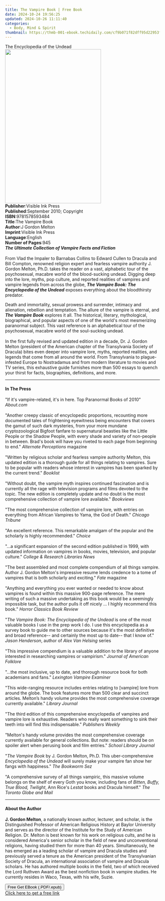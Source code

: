 ```yaml
---
title: The Vampire Book | Free Book
date: 2024-10-24 19:56:25
updated: 2024-10-26 11:11:40
categories:
  - Body, Mind & Spirit
thumbnail: https://thmb-001-ebook.techidaily.com/cf9b071f82dff95d22953f3eae70e0ceb95afde6cdb9af4aa5586089a4c4b6ff.jpg
---
```

<main id="book-container">
  <div class="flex flex-col">
    <div class="book-brief flex-1 py-6 px-4 sm:p-6 md:py-10 md:px-8">
      <!-- brief-->
      <div class="book-brief-main">The Encyclopedia of the Undead</div>
    </div>
    <div
      class="book-meta-info flex-1 grid gap-4 col-start-1 col-end-3 row-start-1 sm:mb-6 sm:grid-cols-4 lg:gap-6 lg:col-start-2 lg:row-end-6 lg:row-span-6 lg:mb-0"
    >
      <div
        class="book-meta-info-left place-content-center mt-4 p-4 text-sm leading-6 col-start-2 col-span-2 dark:text-slate-400"
      >
        <img
          class="w-full h-500 object-cover rounded-lg sm:h-255 sm:col-span-2 lg:col-span-full"
          src="https://img-001-ebook.techidaily.com/2ca2b6283d3c2da5259cc1ce03eb4490490b7ae7e9fdfe77776432f15090715b.jpg"
          alt=""
          width="312"
          height="500"
        />
      </div>
      <div
        class="book-meta-info-right mt-2 col-start-1 row-start-2 col-span-3 self-center"
      >
        <!-- meta data  -->
        <div class="flex flex-col px-4 md:px-8">
          <div class="flex-1">
            <strong>Publisher</strong>:<span class="px-2"
              >Visible Ink Press</span
            >
          </div>
          <div class="flex-1">
            <strong>Published</strong>:<span class="px-2"
              >September 2010; Copyright</span
            >
          </div>
          <div class="flex-1">
            <strong>ISBN</strong>:<span class="px-2">9781578593484</span>
          </div>
          <div class="flex-1">
            <strong>Title</strong>:<span class="px-2">The Vampire Book</span>
          </div>
          <div class="flex-1">
            <strong>Author</strong>:<span class="px-2">J Gordon Melton</span>
          </div>
          <div class="flex-1">
            <strong>Imprint</strong>:<span class="px-2">Visible Ink Press</span>
          </div>
          <div class="flex-1">
            <strong>Language</strong>:<span class="px-2">English</span>
          </div>
          <div class="flex-1">
            <strong>Number of Pages</strong>:<span class="px-2">945</span>
          </div>
        </div>
      </div>
    </div>
    <div class="book-description flex-1 py-6 px-4 sm:p-6 md:py-10 md:px-8">
      <div class="book-description-main">
        <div accordion-content="" id="description">
          <b><i>The Ultimate Collection of Vampire Facts and Fiction</i></b
          ><br /><br />From Vlad the Impaler to Barnabas Collins to Edward
          Cullen to Dracula and Bill Compton, renowned religion expert and
          fearless vampire authority J. Gordon Melton, Ph.D. takes the reader on
          a vast, alphabetic tour of the psychosexual, macabre world of the
          blood-sucking undead. Digging deep into the lore, myths, pop culture,
          and reported realities of vampires and vampire legends from across the
          globe,
          <i><b>The Vampire Book: The Encyclopedia of the Undead</b></i> exposes
          everything about the bloodthirsty predator.
          <p>
            Death and immortality, sexual prowess and surrender, intimacy and
            alienation, rebellion and temptation. The allure of the vampire is
            eternal, and <i><b>The Vampire Book</b></i> explores it all. The
            historical, literary, mythological, biographical, and popular
            aspects of one of the world's most mesmerizing paranormal subject.
            This vast reference is an alphabetical tour of the psychosexual,
            macabre world of the soul-sucking undead.<br /><br />In the first
            fully revised and updated edition in a decade, Dr. J. Gordon Melton
            (president of the American chapter of the Transylvania Society of
            Dracula) bites even deeper into vampire lore, myths, reported
            realities, and legends that come from all around the world. From
            Transylvania to plague-infested Europe to Nostradamus and from
            modern literature to movies and TV series, this exhaustive guide
            furnishes more than 500 essays to quench your thirst for facts,
            biographies, definitions, and more.<br />
          </p>
        </div>
        <div class="accordion-fader"></div>
      </div>
    </div>
    <div class="book-excerpts flex-1 py-6 px-4 sm:p-6 md:py-10 md:px-8">
      <!-- excerpts-->
      <div class="book-excerpts-main">
        <hr />
        <h4 class="placeholder placeholder-heading">
          <span>In The Press</span>
        </h4>
        <p>
          "If it's vampire-related, it's in here. Top Paranormal Books of 2010"
          <i>About.com</i><br /><br />"Another creepy classic of encyclopedic
          proportions, recounting more documented tales of frightening
          eyewitness being encounters that covers the gamut of such dark
          mysteries, from your more mundane cryptozoological Bigfoot fanfare to
          supernatural beasties like the Little People or the Shadow People,
          with every shade and variety of non-people in between. Brad's book
          will have you riveted to each page from beginning to end."
          <i>Alternate Perceptions</i> magazine<br /><br />"Written by religious
          scholar and fearless vampire authority Melton, this updated edition is
          a thorough guide for all things relating to vampires. Sure to be
          popular with readers whose interest in vampires has been sparked by
          the current trend." <i>Booklist</i><br /><br />"Without doubt, the
          vampire myth inspires continued fascination and is currently all the
          rage with television programs and films devoted to the topic. The new
          edition is completely update and no doubt is the most comprehensive
          collection of vampire lore available." <i>Bookviews</i
          ><br /><br />"The most comprehensive collection of vampire lore, with
          entries on everything from African Vampires to Yama, the God of
          Death." <i>Chicago Tribune</i><br /><br />"An excellent reference.
          This remarkable amalgam of the popular and the scholarly is highly
          recommended." <i>Choice</i><br /><br />"...a significant expansion of
          the second edition published in 1999, with updated information on
          vampires in books, movies, television, and popular culture."
          <i>College &amp; Research Libraries News</i><br /><br />"The best
          assembled and most complete compendium of all things vampire. Author
          J. Gordon Melton's impressive resume lends credence to a tome of
          vampires that is both scholarly and exciting."
          <i>Fate</i> magazine<br /><br />"Anything and everything you ever
          wanted or needed to know about vampires is found within this massive
          900-page reference. The mere writing of such a massive undertaking as
          this book would be a seemingly impossible task, but the author pulls
          it off nicely ... I highly recommend this book."
          <i>Horror Classics Book Review</i><br /><br />"<i
            >The Vampire Book: The Encyclopedia of the Undead</i
          >
          is one of the most valuable books I use in the prep work I do. I use
          this encyclopedia as a survey book to guide me to other sources
          because it's the most definitive and broad reference-- and certainly
          the most up to date-- that I know of." <i>Jason Henderson</i>, author
          of <i>Alex Van Helsing</i> series<br /><br />"This impressive
          compendium is a valuable addition to the library of anyone interested
          in researching vampires or vampirism."
          <i>Journal of American Folklore</i><br /><br />"...the most inclusive,
          up to date, and thorough resource book for both academians and fans."
          <i>Lexington Vampire Examiner</i><br /><br />"This wide-ranging
          resource includes entries relating to [vampire] lore from around the
          globe. The book features more than 500 clear and succinct articles.
          Melton’s handy volume provides the most comprehensive coverage
          currently available." <i>Library Journal</i><br /><br />"The third
          edition of this comprehensive encyclopedia of vampires and vampire
          lore is exhaustive. Readers who really want something to sink their
          teeth into will find this indispensable." <i>Publishers Weekly</i
          ><br /><br />"Melton's handy volume provides the most comprehensive
          coverage currently available for general collections. But note:
          readers should be on spoiler alert when perusing book and film
          entries." <i>School Library Journal</i><br /><br />"<i
            >The Vampire Book</i
          >
          by J. Gordon Melton, Ph.D. This uber-comprehensive
          <i>Encyclopedia of the Undead</i> will surely make your vampire fan
          show her fangs with happiness." <i>The Bookworm Sez</i><br /><br />"A
          comprehensive survey of all things vampiric, this massive volume
          belongs on the shelf of every Goth you know, including fans of
          <i>Bitten, Buffy, True Blood, Twilight</i>, Ann Rice's
          <i>Lestat</i> books and Dracula himself."
          <i>The Toronto Globe and Mail</i>
        </p>
      </div>
    </div>
    <div class="book-about-author flex-1 py-6 px-4 sm:p-6 md:py-10 md:px-8">
      <!-- about author-->
      <div class="book-main-author-main">
        <hr />
        <h4 class="placeholder placeholder-heading">
          <span>About the Author</span>
        </h4>
        <p>
          <b>J. Gordon Melton</b>, a nationally known author, lecturer, and
          scholar, is the Distinguished Professor of American Religious History
          at Baylor University and serves as the director of the Institute for
          the Study of American Religion. Dr. Melton is best known for his work
          on religious cults, and he is considered America's senior scholar in
          the field of new and unconventional religions, having studied them for
          more than 40 years. Simultaneously, he has emerged as a leading
          scholar of vampire and Dracula studies and previously served a tenure
          as the American president of the Transylvanian Society of Dracula, an
          international association of vampire and Dracula scholars. He has
          authored multiple books in the field, two of which received the Lord
          Ruthven Award as the best nonfiction book in vampire studies. He
          currently resides in Waco, Texas, with his wife, Suzie.
        </p>
      </div>
    </div>
    <div class="book-free-get flex-1 py-6 px-4 sm:p-6 md:py-10 md:px-8">
      <button
        id="btn-free-get"
        class="bg-blue-500 hover:bg-blue-700 text-white font-bold py-2 px-4 rounded"
      >
        Free Get EBook (.PDF/.epub)
      </button>
      <div id="countdown-display" class="px-2 text-lg mt-2"></div>
      <a
        id="free-link"
        class="hidden bg-blue-500 hover:bg-blue-700 text-white font-bold py-2 px-4 rounded"
        href="https://www.ebooks.com/en-us/book/96489604/the-vampire-book/j-gordon-melton/"
        target="_blank"
        >Click here to get a free link</a
      >
    </div>
    <script>
      let countdownTime = 0;
      let countdownInterval = null;
      document
        .getElementById('btn-free-get')
        .addEventListener('click', startCountdown);
      function startCountdown() {
        countdownTime = new Date().getTime() + 60000 * 3;
        countdownInterval = setInterval(updateCountdown, 1000);
        document.getElementById('btn-free-get').disabled = true;
        document
          .getElementById('btn-free-get')
          .classList.add('bg-gray-500', 'cursor-not-allowed');
      }
      function updateCountdown() {
        let currentTime = new Date().getTime();
        let timeLeft = countdownTime - currentTime;
        let secondsLeft = Math.floor(timeLeft / 1000);
        document.getElementById('countdown-display').innerHTML =
          `Remaining time: ${secondsLeft} seconds.`;
        if (secondsLeft <= 0) {
          clearInterval(countdownInterval);
          document.getElementById('btn-free-get').classList.add('hidden');
          document.getElementById('free-link').classList.remove('hidden');
          document.getElementById('countdown-display').innerHTML = '';
        }
      }
    </script>
  </div>
</main>
